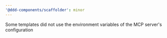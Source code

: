 ```yaml
---
'@ddd-components/scaffolder': minor
---
```


Some templates did not use the environment variables of the MCP server's configuration
